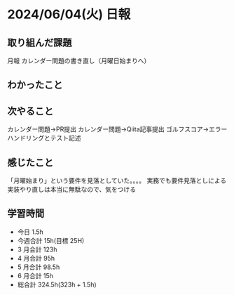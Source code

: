 # 2024/06/04(火) 日報

## 取り組んだ課題
月報
カレンダー問題の書き直し（月曜日始まりへ）

## わかったこと


## 次やること
カレンダー問題→PR提出
カレンダー問題→Qiita記事提出
ゴルフスコア→エラーハンドリングとテスト記述

## 感じたこと
「月曜始まり」という要件を見落としていた。。。。
実務でも要件見落としによる実装やり直しは本当に無駄なので、気をつける


## 学習時間

- 今日 1.5h
- 今週合計 15h(目標 25H)
- 3 月合計 123h
- 4 月合計 95h
- 5 月合計 98.5h
- 6 月合計 15h
- 総合計 324.5h(323h + 1.5h)
